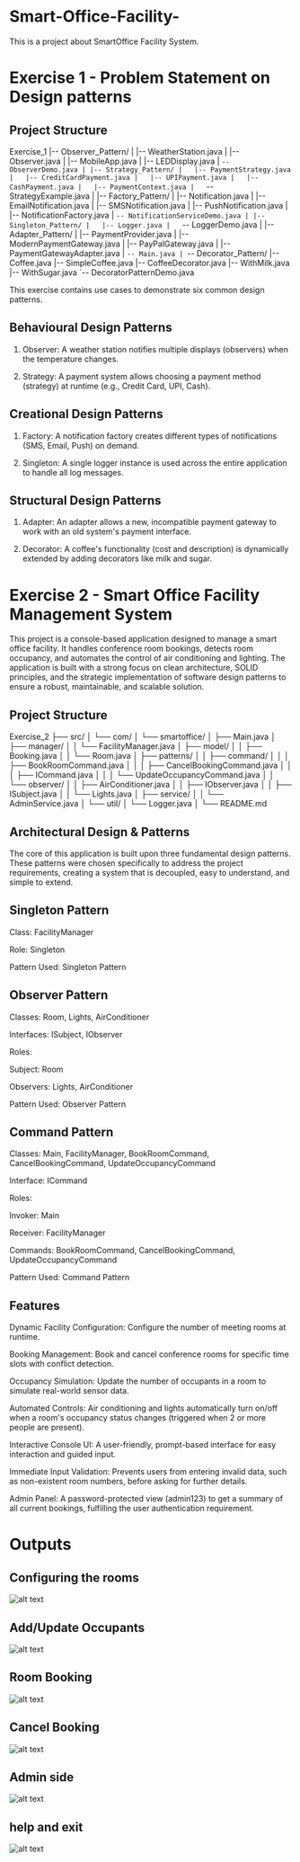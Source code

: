 # Smart-Office-Facility-
This is a project about SmartOffice Facility System.
# Exercise 1 - Problem Statement on Design patterns

## Project Structure
Exercise_1
|-- Observer_Pattern/
|   |-- WeatherStation.java
|   |-- Observer.java
|   |-- MobileApp.java
|   |-- LEDDisplay.java
|   `-- ObserverDemo.java
|
|-- Strategy_Pattern/
|   |-- PaymentStrategy.java
|   |-- CreditCardPayment.java
|   |-- UPIPayment.java
|   |-- CashPayment.java
|   |-- PaymentContext.java
|   `-- StrategyExample.java
|
|-- Factory_Pattern/
|   |-- Notification.java
|   |-- EmailNotification.java
|   |-- SMSNotification.java
|   |-- PushNotification.java
|   |-- NotificationFactory.java
|   `-- NotificationServiceDemo.java
|
|-- Singleton_Pattern/
|   |-- Logger.java
|   `-- LoggerDemo.java
|
|-- Adapter_Pattern/
|   |-- PaymentProvider.java
|   |-- ModernPaymentGateway.java
|   |-- PayPalGateway.java
|   |-- PaymentGatewayAdapter.java
|   `-- Main.java
|
`-- Decorator_Pattern/
    |-- Coffee.java
    |-- SimpleCoffee.java
    |-- CoffeeDecorator.java
    |-- WithMilk.java
    |-- WithSugar.java
    `-- DecoratorPatternDemo.java

This exercise contains use cases to demonstrate six common design patterns.

## Behavioural Design Patterns
1. Observer: A weather station notifies multiple displays (observers) when the temperature changes.

2. Strategy: A payment system allows choosing a payment method (strategy) at runtime (e.g., Credit Card, UPI, Cash).

## Creational Design Patterns
1. Factory: A notification factory creates different types of notifications (SMS, Email, Push) on demand.

2. Singleton: A single logger instance is used across the entire application to handle all log messages.

## Structural Design Patterns
1. Adapter: An adapter allows a new, incompatible payment gateway to work with an old system's payment interface.

2. Decorator: A coffee's functionality (cost and description) is dynamically extended by adding decorators like milk and sugar.


# Exercise 2 - Smart Office Facility Management System
This project is a console-based application designed to manage a smart office facility. It handles conference room bookings, detects room occupancy, and automates the control of air conditioning and lighting. The application is built with a strong focus on clean architecture, SOLID principles, and the strategic implementation of software design patterns to ensure a robust, maintainable, and scalable solution.

## Project Structure

Exercise_2
├── src/
│   └── com/
│       └── smartoffice/
│           ├── Main.java
│           ├── manager/
│           │   └── FacilityManager.java
│           ├── model/
│           │   ├── Booking.java
│           │   └── Room.java
│           ├── patterns/
│           │   ├── command/
│           │   │   ├── BookRoomCommand.java
│           │   │   ├── CancelBookingCommand.java
│           │   │   ├── ICommand.java
│           │   │   └── UpdateOccupancyCommand.java
│           │   └── observer/
│           │       ├── AirConditioner.java
│           │       ├── IObserver.java
│           │       ├── ISubject.java
│           │       └── Lights.java
│           ├── service/
│           │   └── AdminService.java
│           └── util/
│               └── Logger.java
│
└── README.md

## Architectural Design & Patterns
The core of this application is built upon three fundamental design patterns. These patterns were chosen specifically to address the project requirements, creating a system that is decoupled, easy to understand, and simple to extend.

## Singleton Pattern
Class: FacilityManager

Role: Singleton

Pattern Used: Singleton Pattern

## Observer Pattern
Classes: Room, Lights, AirConditioner

Interfaces: ISubject, IObserver

Roles:

Subject: Room

Observers: Lights, AirConditioner

Pattern Used: Observer Pattern

## Command Pattern
Classes: Main, FacilityManager, BookRoomCommand, CancelBookingCommand, UpdateOccupancyCommand

Interface: ICommand

Roles:

Invoker: Main

Receiver: FacilityManager

Commands: BookRoomCommand, CancelBookingCommand, UpdateOccupancyCommand

Pattern Used: Command Pattern

## Features
Dynamic Facility Configuration: Configure the number of meeting rooms at runtime.

Booking Management: Book and cancel conference rooms for specific time slots with conflict detection.

Occupancy Simulation: Update the number of occupants in a room to simulate real-world sensor data.

Automated Controls: Air conditioning and lights automatically turn on/off when a room's occupancy status changes (triggered when 2 or more people are present).

Interactive Console UI: A user-friendly, prompt-based interface for easy interaction and guided input.

Immediate Input Validation: Prevents users from entering invalid data, such as non-existent room numbers, before asking for further details.

Admin Panel: A password-protected view (admin123) to get a summary of all current bookings, fulfilling the user authentication requirement.

# Outputs

## Configuring the rooms 
![alt text](<WhatsApp Image 2025-10-01 at 14.26.46_a2246ae5.jpg>)

## Add/Update Occupants
![alt text](<WhatsApp Image 2025-10-01 at 14.27.15_147d7d68.jpg>)

## Room Booking
![alt text](<WhatsApp Image 2025-10-01 at 14.27.48_e7cc6144.jpg>)
 
## Cancel Booking
![alt text](<WhatsApp Image 2025-10-01 at 14.28.37_3d1aa272.jpg>)

## Admin side
![alt text](<WhatsApp Image 2025-10-01 at 14.28.16_84a5c801.jpg>)

## help and exit
![alt text](<WhatsApp Image 2025-10-01 at 14.29.11_ab15b8ef.jpg>)